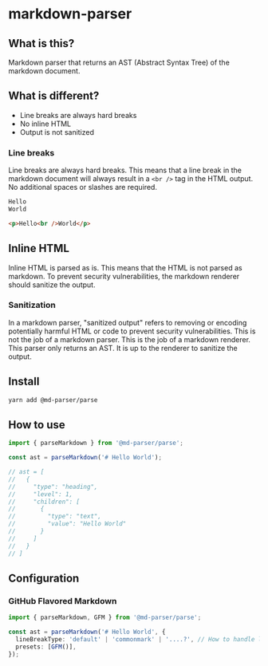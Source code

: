 # markdown-parser

## What is this?

Markdown parser that returns an AST (Abstract Syntax Tree) of the markdown document.

## What is different?

- Line breaks are always hard breaks
- No inline HTML
- Output is not sanitized

### Line breaks

Line breaks are always hard breaks. This means that a line break in the markdown document will always result in a `<br />` tag in the HTML output.
No additional spaces or slashes are required.

```md
Hello
World
```

```html
<p>Hello<br />World</p>
```

## Inline HTML

Inline HTML is parsed as is. This means that the HTML is not parsed as markdown. To prevent security vulnerabilities, the markdown renderer should sanitize the output.

### Sanitization

In a markdown parser, "sanitized output" refers to removing or encoding potentially harmful HTML or code to prevent security vulnerabilities. This is not the job of a markdown parser. This is the job of a markdown renderer. This parser only returns an AST. It is up to the renderer to sanitize the output.

## Install

```sh
yarn add @md-parser/parse
```

## How to use

```ts
import { parseMarkdown } from '@md-parser/parse';

const ast = parseMarkdown('# Hello World');

// ast = [
//   {
//     "type": "heading",
//     "level": 1,
//     "children": [
//       {
//         "type": "text",
//         "value": "Hello World"
//       }
//     ]
//   }
// ]
```

## Configuration

### GitHub Flavored Markdown

```ts
import { parseMarkdown, GFM } from '@md-parser/parse';

const ast = parseMarkdown('# Hello World', {
  lineBreakType: 'default' | 'commonmark' | '....?', // How to handle line breaks (commonmark spec / ... / default: how a user expects it)
  presets: [GFM()],
});
```
